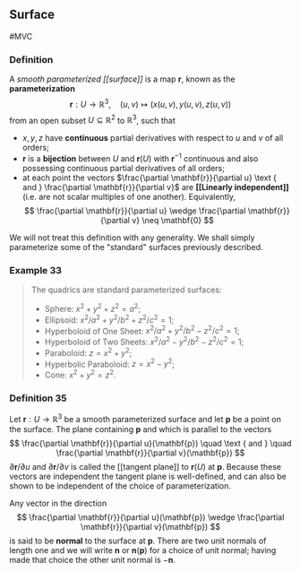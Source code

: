 ## Surface
#MVC 
### Definition
A *smooth parameterized [[surface]]* is a map $\mathbf{r}$, known as the **parameterization**
$$
\mathbf{r}: U \rightarrow \mathbb{R}^{3}, \quad(u, v) \mapsto(x(u, v), y(u, v), z(u, v))
$$
from an open subset $U \subseteq \mathbb{R}^{2}$ to $\mathbb{R}^{3}$, such that 
- $x, y, z$ have **continuous** partial derivatives with respect to $u$ and $v$ of all orders;
- $\mathbf{r}$ is a **bijection** between $U$ and $\mathbf{r}(U)$ with $\mathbf{r}^{-1}$ continuous and also possessing continuous partial derivatives of all orders;
- at each point the vectors $\frac{\partial \mathbf{r}}{\partial u}  \text { and }  \frac{\partial \mathbf{r}}{\partial v}$ are **[[Linearly independent]]** (i.e. are not scalar multiples of one another). Equivalently,
$$
\frac{\partial \mathbf{r}}{\partial u} \wedge \frac{\partial \mathbf{r}}{\partial v} \neq \mathbf{0}
$$

We will not treat this definition with any generality. We shall simply parameterize some of the "standard" surfaces previously described.

### Example 33
>The quadrics are standard parameterized surfaces:
>- Sphere: $x^{2}+y^{2}+z^{2}=a^{2}$;
>- Ellipsoid: $x^{2} / a^{2}+y^{2} / b^{2}+z^{2} / c^{2}=1 ;$
>- Hyperboloid of One Sheet: $x^{2} / a^{2}+y^{2} / b^{2}-z^{2} / c^{2}=1 ;$
>- Hyperboloid of Two Sheets: $x^{2} / a^{2}-y^{2} / b^{2}-z^{2} / c^{2}=1$;
>- Paraboloid: $z=x^{2}+y^{2} ;$
>- Hyperbolic Paraboloid: $z=x^{2}-y^{2}$;
>- Cone: $x^{2}+y^{2}=z^{2} .$

### Definition 35
Let $\mathbf{r}: U \rightarrow \mathbb{R}^{3}$ be a smooth parameterized surface and let $\mathbf{p}$ be a point on the surface. The plane containing $\mathbf{p}$ and which is parallel to the vectors
$$
\frac{\partial \mathbf{r}}{\partial u}(\mathbf{p}) \quad \text { and } \quad \frac{\partial \mathbf{r}}{\partial v}(\mathbf{p})
$$
$\partial \mathbf{r} / \partial u$ and $\partial \mathbf{r} / \partial v$ is called the [[tangent plane]] to $\mathbf{r}(U)$ at $\mathbf{p}$. Because these vectors are independent the tangent plane is well-defined, and can also be shown to be independent of the choice of parameterization. 

Any vector in the direction
$$
\frac{\partial \mathbf{r}}{\partial u}(\mathbf{p}) \wedge \frac{\partial \mathbf{r}}{\partial v}(\mathbf{p})
$$
is said to be **normal** to the surface at $\mathbf{p}$. There are two unit normals of length one and we will write $\mathbf{n}$ or $\mathbf{n}(\mathbf{p})$ for a choice of unit normal; having made that choice the other unit normal is $-\mathbf{n}$.
